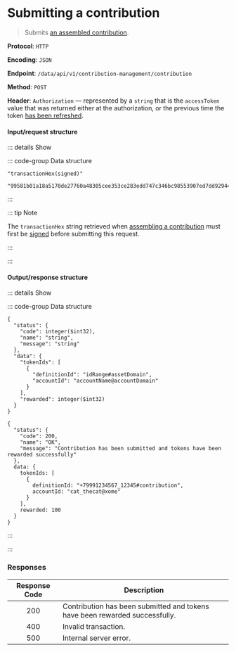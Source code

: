 # Submitting a contribution

> Submits [an assembled contribution](assembling-a-contribution.md).

**Protocol**: `HTTP`

**Encoding**: `JSON`

**Endpoint**: `/data/api/v1/contribution-management/contribution`

**Method**: `POST`

**Header**: `Authorization` — represented by a `string` that is the `accessToken` value that was returned either at the authorization, or the previous time the token [has been refreshed](refreshing-authentication-tokens.md).

#### Input/request structure

::: details Show

::: code-group Data structure

```json5 [Structure]
"transactionHex(signed)"
```

```json5 [Example]
"99581b01a18a5170de27760a48305cee353ce283edd747c346bc98553907ed7dd929441bdefa28a58dd34102471806ac7812e950b27ad27dc074cc1e93bc6b80e10fd6fbb63eee0784e728e2023342dbbb42bbae9fafbe68072e6bc44acf6e9b558285667ca3aec300251cbc2096fec857c493ef8c634a64319af88202bc3f12"
```

:::

::: tip Note

The `transactionHex` string retrieved when [assembling a contribution](assembling-a-contribution.md) must first be [signed](../../tutorials-api/signing-transactions.md) before submitting this request.

:::

:::

#### Output/response structure

::: details Show

::: code-group Data structure

```json5 [Structure]
{
  "status": {
    "code": integer($int32),
    "name": "string",
    "message": "string"
  },
  "data": {
    "tokenIds": [
      {
        "definitionId": "idRange#assetDomain",
        "accountId": "accountName@accountDomain"
      }
    ],
    "rewarded": integer($int32)
  }
}
```

```json5 [Example]
{
  "status": {
    "code": 200,
    "name": "OK",
    "message": "Contribution has been submitted and tokens have been rewarded successfully"
  },
  data: {
    tokenIds: [
      {
        definitionId: "+79991234567_12345#contribution",
        accountId: "cat_thecat@xome"
      }
    ],
    rewarded: 100
  }
}
```

:::

:::

### Responses

| Response Code | Description                                                                  |
| :-----------: | ---------------------------------------------------------------------------- |
| 200           | Contribution has been submitted and tokens have been rewarded successfully. |
| 400           | Invalid transaction.                                                         |
| 500           | Internal server error.                                                       |
